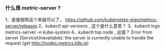
### 什么是 metric-server ?


1、直接按照这个来就可以了， https://github.com/kubernetes-sigs/metrics-server/releases
2、kubectl api-versions , 这个是什么意思？
3、kubectl logs metrics-server -n kube-system
4、kubectl top node , 出错？ Error from server (ServiceUnavailable): the server is currently unable to handle the request (get http://nodes.metrics.k8s.io)


